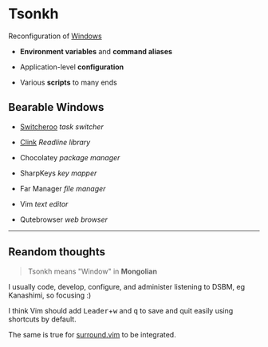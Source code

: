 # Tsonkh

Reconfiguration of [Windows](https://en.wikipedia.org/wiki/Microsoft_Windows)

* **Environment variables** and **command aliases**

* Application-level **configuration**

* Various **scripts** to many ends

## Bearable Windows

* [Switcheroo](https://github.com/kvakulo/Switcheroo) *task switcher*
* [Clink](https://github.com/mridgers/clink) *Readline library* 

* Chocolatey *package manager*
* SharpKeys *key mapper*
* Far Manager *file manager*
* Vim *text editor*
* Qutebrowser *web browser*

---

## Reandom thoughts

> Tsonkh means "Window" in **Mongolian**

I usually code, develop, configure, and administer listening to DSBM, eg Kanashimi, so focusing :)

I think Vim should add <kbd>Leader</kbd>+<kbd>w</kbd> and <kbd>q</kbd> to save and quit easily using shortcuts by default.

The same is true for [surround.vim](https://github.com/tpope/vim-surround) to be integrated.
